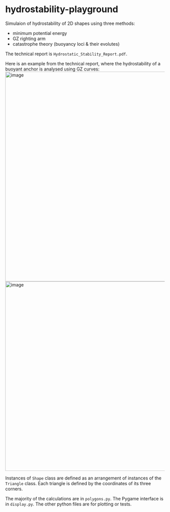 # hydrostability-playground

Simulaion of hydrostability of 2D shapes using three methods:
- minimum potential energy
- GZ righting arm
- catastrophe theory (buoyancy loci & their evolutes)

The technical report is `Hydrostatic_Stability_Report.pdf`.

Here is an example from the technical report, where the hydrostability of a buoyant anchor is analysed using GZ curves:
<img width="1026" height="662" alt="image" src="https://github.com/user-attachments/assets/ace9d5a5-23a3-4a99-becc-7c362ed93087" />
<img width="1164" height="598" alt="image" src="https://github.com/user-attachments/assets/81a553db-f101-4cc8-ad48-29a7dc7b0459" />

Instances of `Shape` class are defined as an arrangement of instances of the `Triangle` class. Each triangle is defined by the coordinates of its three corners.

The majority of the calculations are in `polygons.py`. The Pygame interface is in `display.py`. The other python files are for plotting or tests.
